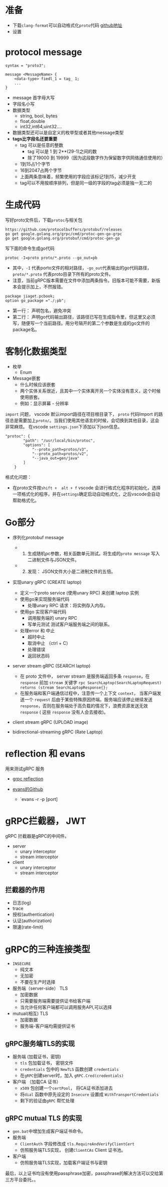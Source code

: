 # 准备
- 下载`clang-format`可以自动格式化`proto`代码 [github地址](https://github.com/llvm/llvm-project/releases/tag/llvmorg-12.0.0)
- 设置 

# protocol message
```
syntax = "proto3";

message <MessageName> {
    <data-type> fiedl_1 = tag_ 1;
    ...
}
```
- message 首字母大写
- 字段名小写
- 数据类型
  - string, bool, bytes
  - float,double
  - int32,int64,uint32....
- 数据类型还可以是自定义的枚举型或者其他message类型
- **tags比字段名还要重要**
  - tag 可以是任意的整数
    - tag 可以是 1 到 2**(29-1)之间的数
    - 除了19000 到 19999（因为这段数字作为保留数字供网络通信使用的）
  - 1到15占1个字节
  - 16到2047占两个字节
  - 上面两条意味着，频繁使用的字段应该标记1到15，减少开支
  - tag可以不用按顺序排列，但是同一级的字段的tag必须是独一无二的
# 生成代码
写好proto文件后，下载`protoc`与相关包
```
https://github.com/protocolbuffers/protobuf/releases
go get google.golang.org/grpc/cmd/protoc-gen-go-grpc
go get google.golang.org/protobuf/cmd/protoc-gen-go

```
写下面的命令生成go代码

`protoc -I=proto proto/*.proto --go_out=pb` 

- 其中，`-I` 代表porto文件的相对路径，`-go_out`代表输出的go代码路径， `proto/*.proto` 代表proto目录下所有的proto文件。
- 注意，当前gRPC版本需要在文件中添加两条指令。旧版本可能不需要，新版本会提示加上，不然报错。
```
package jiaget.pcbook; 
option go_package ="./;pb"; 
```
- 第一行： 声明包名，避免冲突
- 第二行： 声明go代码输出路径，该路径已写在生成指令里，但这里又必须写，随便写一个当前路径。用分号隔开的第二个参数是生成的go文件的package名。

# 客制化数据类型
- 枚举
  - Enum
- Message嵌套
  - 什么时候应该嵌套
  - 两个实体关系很近，且其中一个实体离开另一个实体没有意义，这个时候使用嵌套。
  - 例如：显示屏幕 - 分辨率

`import` 问题， vscode 默认import路径在项目根目录下， `proto` 代码Import 的路径总是需要加上`proto/`。当我们使用其他语言的时候，会切换到其他目录，这会非常麻烦。
在vscode `settings.json`下添加以下json信息。
```
"protoc": {
        "path": "/usr/local/bin/protoc",
        "options": [
            "--proto_path=protos/v3",
            "--proto_path=protos/v2",
            "--java_out=gen/java"
        ]
    }
```

格式化问题：
  - 在proto文件按`shift +  alt + f` vscode 会进行格式化程序的初始化，选择一项格式化的程序，并在`settings`确定启动自动格式化，之后vscode会自动帮助格式化。

# Go部分
- 序列化protobuf message
  - 1. 生成随机pc参数，相关函数单元测试。将生成的`proto message` 写入二进制文件与JSON文件。
  - 2. 发现： JSON文件大小是二进制文件的五倍。
- 实现unary gRPC   (CREATE laptop)
  - 定义一个proto service (使用unary RPC) 来创建 laptop 实例
  - 使用go来实现服务端代码
    - 处理unary RPC 请求：将实例存入内存。
  - 使用go 实现客户端代码
    - 调用服务端的 unary RPC
    - 写单元测试 测试客户端服务端之间的联系。
  - 处理error 和 中止
    - 超时中止
    - 取消中止 （ctrl + C）
    - 处理错误
    - 返回状态码

- server stream gRPC (SEARCH laptop)
  - 在 proto 文件中， server stream 是服务端返回多条 `response`，在 `response` 前加 `stream` 关键字 `rpc SearchLaptop(SearchLaptopRequest) returns (stream SearchLaptopResponse{};`
  - 在服务端和客户端通信过程中，注意传一个上下文 `context`， 当客户端发送一个 `request` 后由于某些特殊原因终端。服务端应该停止继续发送 `response`，否则在服务端处于高负载的情况下，浪费资源发送无效 `response` ( 这些 `response` 没有人会去接收)。

- client stream gRPC (UPLOAD image)
- bidirectional-streaming gRPC (Rate Laptop)

# reflection 和 evans
用来测试gRPC 服务

- [grpc reflection](https://github.com/grpc/grpc-go/blob/master/Documentation/server-reflection-tutorial.md)

- [evans的Github](https://github.com/ktr0731/evans)
  - `evans -r -p [port]

# gRPC拦截器， JWT
gRPC 拦截器是gRPC的中间件。
- server
  - unary interceptor
  - stream interceptor
- client
  - unary interceptor
  - stream interceptor

## 拦截器的作用
- 日志(log)
- trace
- 授权(authentication)
- 认证(authorization)
- 限速(rate-limit)

# gRPC的三种连接类型
- `INSECURE` 
  - 纯文本
  - 无加密
  - 不要在生产时选择
- 服务端（server-side） TLS
  - 加密数据
  - 只需要服务端需要提供证书给客户端
  - 当允许任何客户端都可以调用服务API,可以选择
- mutual(相互) TLS 
  - 加密数据
  - 服务端-客户端均需提供证书

## gRPC服务端TLS的实现
- 服务端 (加载证书，密钥)
  - `tls` 包加载证书， 密钥文件
  - `credentials` 包中的 `NewTLS` 函数创建 `credentials`
  - 在`gRPC`创建server时，加入 `gRPC.Cred(credentials)`
- 客户端 （加载CA 证书）
  - `x509` 包创建一个`certPool`， 将CA证书添加进去
  - 将`dial` 函数中原先设定的 `Insecure` 设置成 `WithTransportCredentials`
  - 剩下的验证由`gRPC` 帮忙处理
  
## gRPC mutual TLS 的实现
- `gen.bat`中增加生成客户端证书命令。
- 服务端
  - `ClientAuth` 字段修改成 `tls.RequireAndVerifyClientCert`
  - 仿照服务端TLS实现， 创建`ClientCAs` Client 证书池。
- 客户端
  - 仿照服务端TLS实现，加载客户端证书与密钥

最后，以上证书均没有使用passphrase加密，passphrase的解决方法可以交给第三方平台委托。。